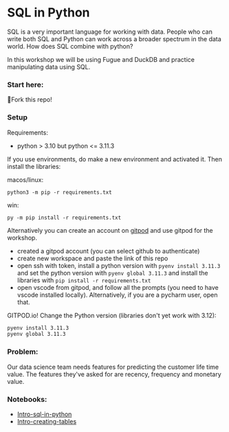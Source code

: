 # SQL in Python

SQL is a very important language for working with data. People who can write both SQL and Python can work across a
broader spectrum in the data world. How does SQL
combine with python?

In this workshop we will be using Fugue and DuckDB and practice manipulating data using SQL.

### Start here:

🍴Fork this repo!

### Setup

Requirements:
- python > 3.10 but python <= 3.11.3

If you use environments, do make a new environment and activated it. Then install the libraries:

macos/linux:

```python3 -m pip -r requirements.txt```

win:

```py -m pip install -r requirements.txt```

Alternatively you can create an account on [gitpod](https://www.gitpod.io) and use gitpod for the workshop.
- created a gitpod account (you can select github to authenticate)
- create new workspace and paste the link of this repo
- open ssh with token, install a python version with ```pyenv install 3.11.3``` and set the python version with ```pyenv global 3.11.3``` and install the libraries with ```pip install -r requirements.txt```
- open vscode from gitpod, and follow all the prompts (you need to have vscode installed locally). Alternatively, if you are a pycharm user, open that.

GITPOD.io!
Change the Python version (libraries don't yet work with 3.12): 
```sh 
pyenv install 3.11.3
pyenv global 3.11.3
```

### Problem:
 Our data science team needs features for predicting the customer life time value. The features they've asked for are recency, frequency and monetary value.

### Notebooks:
- [Intro-sql-in-python](Intro-sql-in-python.ipynb)
- [Intro-creating-tables](Intro-creating-tables.ipynb)
